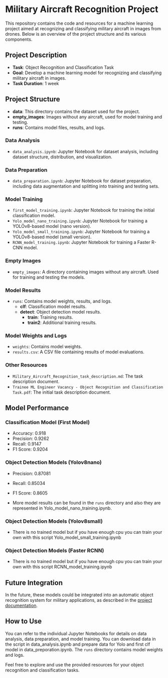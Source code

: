 # Military Aircraft Recognition Project

This repository contains the code and resources for a machine learning project aimed at recognizing and classifying military aircraft in images from drones. Below is an overview of the project structure and its various components.

## Project Description

- **Task**: Object Recognition and Classification Task
- **Goal**: Develop a machine learning model for recognizing and classifying military aircraft in images.
- **Task Duration**: 1 week

## Project Structure

- **data**: This directory contains the dataset used for the project.
- **empty_images**: Images without any aircraft, used for model training and testing.
- **runs**: Contains model files, results, and logs.

### Data Analysis

- `data_analysis.ipynb`: Jupyter Notebook for dataset analysis, including dataset structure, distribution, and visualization.

### Data Preparation

- `data_preparation.ipynb`: Jupyter Notebook for dataset preparation, including data augmentation and splitting into training and testing sets.

### Model Training

- `first_model_training.ipynb`: Jupyter Notebook for training the initial classification model.
- `Yolo_model_nano_training.ipynb`: Jupyter Notebook for training a YOLOv8-based model (nano version).
- `Yolo_model_small_training.ipynb`: Jupyter Notebook for training a YOLOv8-based model (small version).
- `RCNN_model_training.ipynb`: Jupyter Notebook for training a Faster R-CNN model.

### Empty Images

- `empty_images`: A directory containing images without any aircraft. Used for training and testing the models.

### Model Results

- `runs`: Contains model weights, results, and logs.
  - **clf**: Classification model results.
  - **detect**: Object detection model results.
    - **train**: Training results.
    - **train2**: Additional training results.

### Model Weights and Logs

- `weights`: Contains model weights.
- `results.csv`: A CSV file containing results of model evaluations.

### Other Resources

- `Military_Aircraft_Recognition_task_description.md`: The task description document.
- `Trainee ML Engineer Vacancy - Object Recognition and Classification Task.pdf`: The initial task description document.

## Model Performance

### Classification Model (First Model)

- Accuracy: 0.918
- Precision: 0.9262
- Recall: 0.9147
- F1 Score: 0.9204

### Object Detection Models (Yolov8nano)

- Precision: 0.87081
- Recall: 0.85034
- F1 Score: 0.8605

- More model results can be found in the `runs` directory and also they are represented in Yolo_model_nano_training.ipynb.

### Object Detection Models (Yolov8small)

- There is no trained model but if you have enough cpu you can train your own with this script Yolo_model_small_training.ipynb

### Object Detection Models (Faster RCNN)

- There is no trained model but if you have enough cpu you can train your own with this script RCNN_model_training.ipynb



## Future Integration

In the future, these models could be integrated into an automatic object recognition system for military applications, as described in the [project documentation](Military_Aircraft_Recognition_task_description.md).

## How to Use

You can refer to the individual Jupyter Notebooks for details on data analysis, data preparation, and model training. You can download data in the script in data_analysis.ipynb and prepare data for Yolo and first clf model in data_preporation.ipynb. The `runs` directory contains model weights and logs.

Feel free to explore and use the provided resources for your object recognition and classification tasks.

